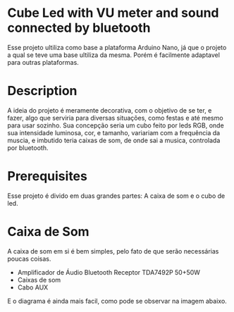 # Cube Led with VU meter and sound connected by bluetooth

 Esse projeto ultiliza como base a plataforma Arduino Nano, já que o projeto a qual se teve uma base ultiliza da mesma. Porém é facilmente adaptavel para outras plataformas.

# Description 

A ideia do projeto é meramente decorativa, com o objetivo de se ter, e fazer, algo que serviria para diversas situações, como festas e até mesmo para usar sozinho. Sua concepção seria um cubo feito por leds RGB, onde sua intensidade luminosa, cor, e tamanho, variariam com a frequência da muscia, e imbutido teria caixas de som, de onde sai a musica, controlada por bluetooth.

# Prerequisites 

Esse projeto é divido em duas grandes partes: A caixa de som e o cubo de led.

# Caixa de Som

A caixa de som em si é bem simples, pelo fato de que serão necessárias poucas coisas.
<ul>
<li>Amplificador de &Aacute;udio Bluetooth Receptor TDA7492P 50+50W</li>
<li>Caixas de som</li>
<li>Cabo AUX</li>
</ul>
E o diagrama é ainda mais facil, como pode se observar na imagem abaixo.
